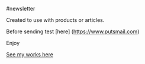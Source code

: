 #newsletter

Created to use with products or articles.

Before sending test [here] (https://www.putsmail.com)

Enjoy

[See my works here](https://www.behance.net/whuaman)
